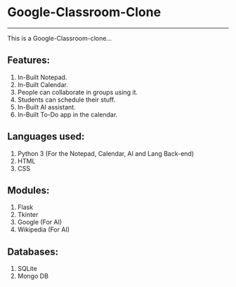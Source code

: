 # Google-Classroom-Clone
-----------------------------------

This is a Google-Classroom-clone...

Features:
-----------------------------------------
1. In-Built Notepad.
2. In-Built Calendar.
3. People can collaborate in groups using it.
4. Students can schedule their stuff.
5. In-Built AI assistant.
6. In-Built To-Do app in the calendar.

Languages used:
--------------------------------------
1. Python 3 (For the Notepad, Calendar, AI and Lang Back-end)
2. HTML
3. CSS

Modules:
---------------------------------------
1. Flask
2. Tkinter
3. Google (For AI)
4. Wikipedia (For AI)

Databases:
----------------------------------------
1. SQLite
2. Mongo DB
